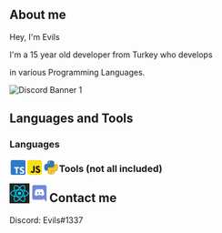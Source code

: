 ## About me
Hey, I'm Evils

I'm a 15 year old developer from Turkey who develops

in various Programming Languages.

<img src="https://discordapp.com/api/guilds/954812488577351750/widget.png?style=banner1" alt="Discord Banner 1"/>

## Languages and Tools

### Languages


<img style="padding: 1.5px" align="left" alt="Typescript" width="26px" src="https://raw.githubusercontent.com/Mempler/Mempler/master/assets//typescript.svg"/>
<img style="padding: 1.5px" align="left" alt="Javascript" width="26px" src="https://raw.githubusercontent.com/Mempler/Mempler/master/assets//javascript.svg"/>
<img style="padding: 1.5px" align="left" alt="Python 3" width="26px" src="https://raw.githubusercontent.com/Mempler/Mempler/master/assets//py.svg"/>

  
  
  
### Tools (not all included)



<img align="left" alt="React" width="35px" src="https://raw.githubusercontent.com/Mempler/Mempler/master/assets//react.svg"/>
<img align="left" alt="Discord" width="35px" src="https://raw.githubusercontent.com/Mempler/Mempler/master/assets//discord.svg"/>



## Contact me
Discord: Evils#1337
